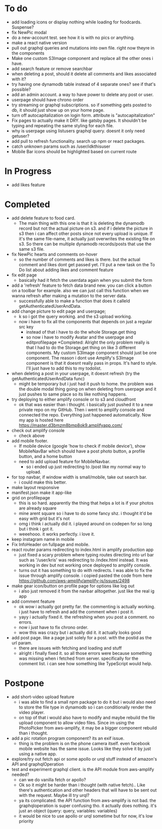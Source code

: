 # To do
* add loading icons or display nothing while loading for foodcards. Suspense?
* fix NewPic modal
* do a new-account test. see how it is with no pics or anything.
* make a react native version
* pull out graphql queries and mutations into own file. right now theyre in the components
* Make one custom S3Image component and replace all the other ones i have.
* add search feature or remove searchbar
* when deleting a post, should it delete all comments and likes associated with it?
* try having one dynamodb table instead of 4 separate ones? see if that's possible?
* add an admin account. a way to have power to delete any post or user.
* userpage should have chrono order
* try streaming or graphql subscriptions. so if something gets posted to db, it should
  just show up on your home page.
* turn off autocapitalization on login form. attribute is "autocapitalization"
* Fix pages to actually make it DRY. like gatsby pages. It shouldn't be typing and
    repeating the same styling for each file.
* why is userpage using listusers graphql query. doesnt it only need getuser?
* add pull to refresh functionality. search up npm or react packages.
* catch unknown params such as /user/idkthisuser
* Mobile Bar icons should be highlighted based on current route



# In Progress
* add likes feature



# Completed
* add delete feature to food card. 
    * The main thing with this one is that it is deleting the dynamodb record but
        not the actual picture on s3. and if i delete the picture in s3 then i can
        affect other posts since not every upload is unique. If it's the same file-name,
        it actually just overwrites the existing file on s3. So there can be
        multiple dynamodb records/posts that use the same s3 file.
* fix NewPic hearts and comments on-hover
  * so the number of comments and likes is there. but the actual comment and likes 
    dont get passed yet. I'll put a new task on the To Do list about adding likes
    and comment feature
* fix edit page
    * basically had it fetch the userdata again when you submit the form
* add a 'refresh' feature to fetch data brand new. you can click a button on a toolbar
  for example. also we can just call this function when we wanna refresh after making
  a mutation to the server data.
    * successfully able to make a function that does it calleld getAuthenticatedUserAndData.
* add change picture to edit page and userpage;
    * k so i got the query working. and the s3 upload working.
    * now i have to fix all the components that depends on just a regular src key
        * instead of that i have to do the whole Storage.get thing
        * so now i have to modify Avatar and the userpage and editprofilepage
    *Completed: Alright the only problem really is that I had to do the Storage.get thing
      on like 3 different components. My custom S3Image component should just be one
      component. The reason i dont use Amplify's S3Image component is that it doesnt
      really pass in props. It's hard to style. I'll just have to add this to my todolist.
* when deleting a post in your userpage, it doesnt refresh (try the getAuthenticatedUserAndData func)
  * might be temporary but i just had it push to home. the problem was the double modal thing
    going on when deleting from userpage and it just pushes to same place so its like
    nothing happens.
* try deploying to either amplify console or to s3 and cloudfront
  * ok that was easier than i thought. i basically just pushed it to a new private
    repo on my GitHub. Then i went to amplify console and connected the repo. Everything
    just happened automatically. Now my app is hosted here https://master.d3bmzm8bmp8ok9.amplifyapp.com/
* check out amplify console
  * check above
* add mobile footer. 
    * If mobile device (google 'how to check if mobile device'), show MobileNavBar
        which should have a post photo button, a profile button, and a home button
    * need to add upload feature for MobileNavbar. 
        * so i ended up just redirecting to /post like my normal way to upload.
* for top navbar, if window width is small/mobile, take out search bar.
    * i could make this better.
* make layout responsive
* manifest.json make it app-like
* grid on profilepage
  * this is so hard. apparently the thing that helps a lot is if your photos are already square
  * mine arent square so i have to do some fancy shz. i thought it'd be easy with grid but it's not
  * omg i think i actually did it. i played around on codepen for so long but i think i got it.
  * weeehooo. it works perfectly. i love it.
* keep instagram name in mobile
* Fix InfoHeader on fullpage and mobile. 
* react router params redirecting to index.html in amplify production app
    * just fixed a scary problem where typing routes directing into url bar such as
        '/user/kris' was redirecting to /index.html instead. It was working in dev but 
        not working once deployed to amplify console.
    * turns out it has something to do with redirects. I was able to fix the issue through
        amplify console. i copied pasted the code from here https://github.com/aws-amplify/amplify-js/issues/2498
* make gear icon/button on profile page for options like log out
    * i also just removed it from the navbar alltogether. just like the real ig app
* add comment feature
  * ok wow i actually got pretty far. the commenting is actually working. i just have
    to refresh and add the comment when i post it. 
  * yayy i actually fixed it. the refreshing when you post a comment. no errors.
  * now i just have to fix chrono order.
  * wow this was crazy but i actually did it. it actually looks good
* add post page. like a page just solely for a post. with the postid as the url param.
  * there are issues with fetching and loading and stuff
  * alright i finally fixed it. so all those errors were because something was missing
    when i fetched from server. specifically for the comment list. i can see how
    something like TypeScript would help.


# Postpone
* add short-video upload feature
    * i was able to find a small npm package to do it but i would also need to 
      store the file type in dynamodb so i can conditionally render the video player.
    * on top of that i would also have to modify and maybe rebuild the file upload
        component to allow video files. Since im using the PhotoPicker from aws-amplify,
        it may be a bigger component rebuild than i thought.
* add a pic rotation program component? its an exif issue. 
    * thing is the problem is on the phone camera itself. even facebook mobile website
        has the same issue. Looks like they solve it by just using a native app.
* explore/try out fetch api or some apollo or urql stuff instead of amazon's API and graphqlOperation
* test and experiment graphql client. is the API module from aws-amplify needed?
    * can we do vanilla fetch or apollo?
    * Ok so it might be harder than i thought (with native fetch).. Like there's authentication and other
        headers that will have to be sent out with the request. Maybe ill try urql?
    * ya its complicated. the API function from aws-amplify is not bad. the graphqloperation
        is super confusing tho. it actually does nothing. it's just an object {query: query, variables: variables}
    * it would be nice to use apollo or urql sometime but for now, it's low priority
